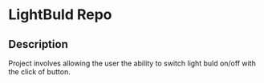 # LightBuld Repo

## Description

Project involves allowing the user the ability to switch light buld on/off with the click of button. 